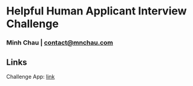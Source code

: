 # Helpful Human Applicant Interview Challenge
### Minh Chau | contact@mnchau.com

## Links
Challenge App: [link](https://xchau-hh-challenge.herokuapp.com/)
